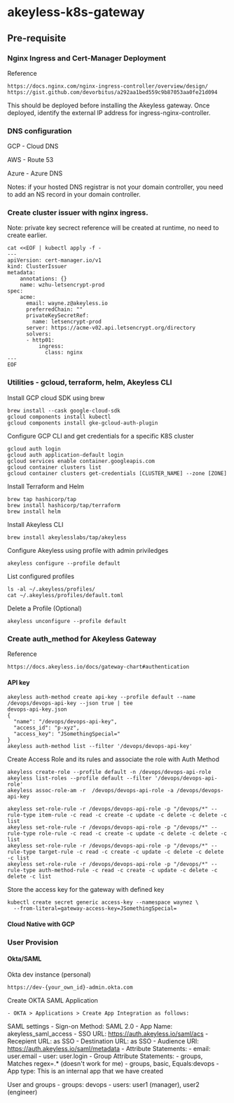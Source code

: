 # akeyless-k8s-gateway

## Pre-requisite

### Nginx Ingress and Cert-Manager Deployment
Reference
```
https://docs.nginx.com/nginx-ingress-controller/overview/design/
https://gist.github.com/devorbitus/a292aa1bed559c9b87053aa0fe21d094
```
This should be deployed before installing the Akeyless gateway.
Once deployed, identify the external IP address for ingress-nginx-controller.

### DNS configuration 
GCP - Cloud DNS

AWS - Route 53

Azure -  Azure DNS

Notes: if your hosted DNS registrar is not your domain controller, you need to add an NS
record in your domain controller.

### Create cluster issuer with nginx ingress. 

Note: private key secrect reference will be created at runtime, no need to create earlier.
```
cat <<EOF | kubectl apply -f -
---
apiVersion: cert-manager.io/v1
kind: ClusterIssuer
metadata:
    annotations: {}
    name: wzhu-letsencrypt-prod
spec:
    acme:
      email: wayne.z@akeyless.io
      preferredChain: ""
      privateKeySecretRef:
        name: letsencrypt-prod
      server: https://acme-v02.api.letsencrypt.org/directory
      solvers:
      - http01:
          ingress:
            class: nginx
---
EOF
```

### Utilities - gcloud, terraform, helm, Akeyless CLI
Install GCP cloud SDK using brew
```
brew install --cask google-cloud-sdk
gcloud components install kubectl
gcloud components install gke-gcloud-auth-plugin
```

Configure GCP CLI and get credentials for a specific K8S cluster 
```
gcloud auth login
gcloud auth application-default login
gcloud services enable container.googleapis.com
gcloud container clusters list
gcloud container clusters get-credentials [CLUSTER_NAME] --zone [ZONE]
```

Install Terraform and Helm
```
brew tap hashicorp/tap
brew install hashicorp/tap/terraform
brew install helm
```
Install Akeyless CLI
```
brew install akeylesslabs/tap/akeyless
```

Configure Akeyless using profile with admin priviledges
```
akeyless configure --profile default 
```

List configured profiles 
```
ls -al ~/.akeyless/profiles/
cat ~/.akeyless/profiles/default.toml
```
Delete a Profile (Optional)
```
akeyless unconfigure --profile default
```

### Create auth_method for Akeyless Gateway
Reference
```
https://docs.akeyless.io/docs/gateway-chart#authentication
```

#### API key
```
akeyless auth-method create api-key --profile default --name /devops/devops-api-key --json true | tee 
devops-api-key.json
{
  "name": "/devops/devops-api-key",
  "access_id": "p-xyz",
  "access_key": "JSomethingSpecial="
}
akeyless auth-method list --filter '/devops/devops-api-key'
```

Create Access Role and its rules and associate the role with Auth Method
```
akeyless create-role --profile default -n /devops/devops-api-role
akeyless list-roles --profile default --filter '/devops/devops-api-role'
akeyless assoc-role-am -r  /devops/devops-api-role -a /devops/devops-api-key

akeyless set-role-rule -r /devops/devops-api-role -p "/devops/*" --rule-type item-rule -c read -c create -c update -c delete -c delete -c list
akeyless set-role-rule -r /devops/devops-api-role -p "/devops/*" --rule-type role-rule -c read -c create -c update -c delete -c delete -c list
akeyless set-role-rule -r /devops/devops-api-role -p "/devops/*" --rule-type target-rule -c read -c create -c update -c delete -c delete -c list
akeyless set-role-rule -r /devops/devops-api-role -p "/devops/*" --rule-type auth-method-rule -c read -c create -c update -c delete -c delete -c list
```
Store the access key for the gateway with defined key
```
kubectl create secret generic access-key --namespace waynez \
  --from-literal=gateway-access-key=JSomethingSpecial=
```
#### Cloud Native with GCP 


### User Provision

#### Okta/SAML 
Okta dev instance (personal)
```
https://dev-{your_own_id}-admin.okta.com
```

Create OKTA SAML Application

    - OKTA > Applications > Create App Integration as follows:

SAML settings
    - Sign-on Method: SAML 2.0
    - App Name: akeyless_saml_access
    - SSO URL: https://auth.akeyless.io/saml/acs
    - Recepient URL: as SSO
    - Destination URL: as SSO
    - Audience URI: https://auth.akeyless.io/saml/metadata
    - Attribute Statements:
        - email: user.email
        - user: user.login
    - Group Attribute Statements:
        - groups, Matches regex=.* (doesn't work for me)
        - groups, basic, Equals:devops
    - App type: This is an internal app that we have created

User and groups
    - groups: devops
    - users: user1 (manager), user2 (engineer)


